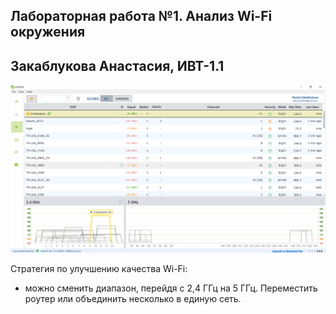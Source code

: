 ## Лабораторная работа №1. Анализ Wi-Fi окружения
## Закаблукова Анастасия, ИВТ-1.1

![](image_report/pic1.png)

Стратегия по улучшению качества Wi-Fi:
- можно сменить диапазон, перейдя с 2,4 ГГц на 5 ГГц. Переместить роутер или объединить несколько в единую сеть.